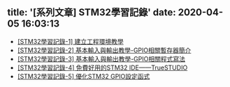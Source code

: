 title: '[系列文章] STM32學習記錄'
date: 2020-04-05 16:03:13
---
* [\[STM32學習記錄-1\] 建立工程環境教學](/2018/08/learningstm32-01/)
* [\[STM32學習記錄-2\] 基本輸入與輸出教學-GPIO相關暫存器簡介](/2018/08/learningstm32-02/)
* [\[STM32學習記錄-3\] 基本輸入與輸出教學-GPIO相關程式寫法](/2018/09/learningstm32-03/)
* [\[STM32學習記錄-4\] 免費好用的STM32 IDE——TrueSTUDIO](/2020/03/learningstm32-04/)
* [\[STM32學習記錄-5\] 優化STM32 GPIO設定函式](/2020/04/learningstm32-05/)